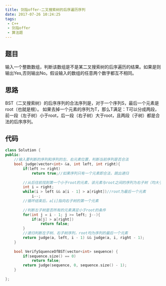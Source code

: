 ```yaml
---
title: 剑指offer-二叉搜索树的后序遍历序列
date: 2017-07-26 10:24:25
tags:
 - C++
 - 剑指offer
 - 算法题
---
```


## 题目

输入一个整数数组，判断该数组是不是某二叉搜索树的后序遍历的结果。如果是则输出Yes,否则输出No。假设输入的数组的任意两个数字都互不相同。

<!-- more -->

## 思路

BST（二叉搜索树）的后序序列的合法序列是，对于一个序列S，最后一个元素是root（也就是根）。
如果去掉一个元素的序列为T，那么T满足：T可以分成两段，前一段（左子树）小于root，后一段（右子树）大于root，且两段（子树）都是合法的后序序列。

## 代码

```cpp
class Solution {
public:
	//输入要判断的序列和序列的左、右元素位置，判断当前序列是否合法
    bool judge(vector<int> &a, int left, int right){
        if(left >= right)
            return true;//如果序列只有一个元素即合法，跳出递归
            
        //从后往前找到第一个小于root的元素，该元素与root之间的序列为右子树（均大于root）
        int i = right;
        while(i > left && a[i - 1] > a[right])//root为最后一个元素
            i--;
        //循环结束后，a[i]指向右子树的第一个元素
        
        //判断左子树是否所有的元素满足小于root的条件
        for(int j = i - 1; j >= left; j--){
            if(a[j] > a[right])
                return false;
        }
        //递归判断左子树、右子树序列，root均为序列的最后一个元素
        return judge(a, left, i - 1) && judge(a, i, right - 1);
    }
    
    bool VerifySquenceOfBST(vector<int> sequence) {
		if(sequence.size() == 0)
            return false;
        return judge(sequence, 0, sequence.size() - 1);
    }
    
};
```